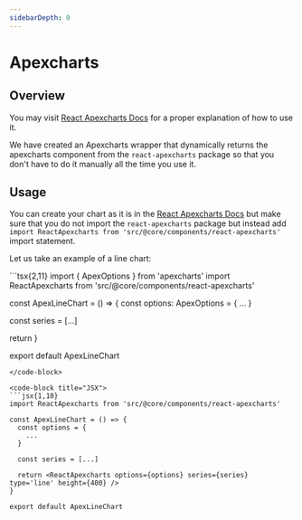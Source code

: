 ```yaml
---
sidebarDepth: 0
---
```


# Apexcharts

## Overview

You may visit [React Apexcharts Docs](https://apexcharts.com/docs/react-charts/) for a proper explanation of how to use it.

We have created an Apexcharts wrapper that dynamically returns the apexcharts component from the `react-apexcharts` package so that you don't have to do it manually all the time you use it.

## Usage

You can create your chart as it is in the [React Apexcharts Docs](https://apexcharts.com/docs/react-charts/) but make sure that you do not import the `react-apexcharts` package but instead add `import ReactApexcharts from 'src/@core/components/react-apexcharts'` import statement.

Let us take an example of a line chart:

<code-group>
<code-block title="TSX" active>
```tsx{2,11}
import { ApexOptions } from 'apexcharts'
import ReactApexcharts from 'src/@core/components/react-apexcharts'

const ApexLineChart = () => {
  const options: ApexOptions = {
    ...
  }

  const series = [...]

  return <ReactApexcharts options={options} series={series} type='line' height={400} />
}

export default ApexLineChart
```
</code-block>

<code-block title="JSX">
```jsx{1,10}
import ReactApexcharts from 'src/@core/components/react-apexcharts'

const ApexLineChart = () => {
  const options = {
    ...
  }

  const series = [...]

  return <ReactApexcharts options={options} series={series} type='line' height={400} />
}

export default ApexLineChart
```
</code-block>
</code-group>
